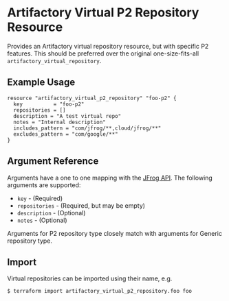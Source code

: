 # Artifactory Virtual P2 Repository Resource

Provides an Artifactory virtual repository resource, but with specific P2 features. This should be preferred over the original
one-size-fits-all `artifactory_virtual_repository`.

## Example Usage

```hcl
resource "artifactory_virtual_p2_repository" "foo-p2" {
  key          = "foo-p2"
  repositories = []
  description = "A test virtual repo"
  notes = "Internal description"
  includes_pattern = "com/jfrog/**,cloud/jfrog/**"
  excludes_pattern = "com/google/**"
}
```

## Argument Reference

Arguments have a one to one mapping with the [JFrog API](https://www.jfrog.com/confluence/display/RTF/Repository+Configuration+JSON). The following arguments are supported:

* `key` - (Required)
* `repositories` - (Required, but may be empty)
* `description` - (Optional)
* `notes` - (Optional)

Arguments for P2 repository type closely match with arguments for Generic repository type.

## Import

Virtual repositories can be imported using their name, e.g.

```
$ terraform import artifactory_virtual_p2_repository.foo foo
```
